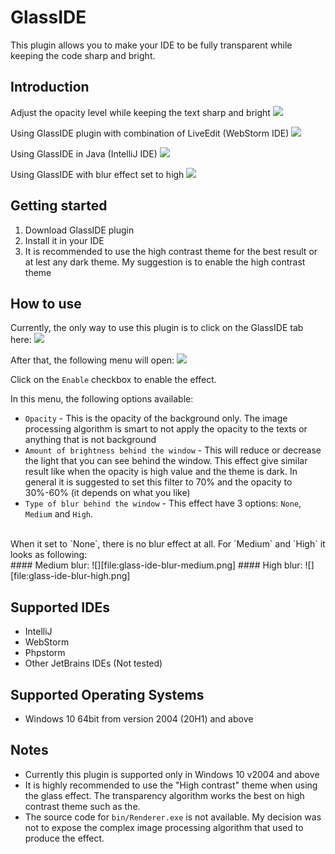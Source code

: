 # GlassIDE
This plugin allows you to make your IDE to be fully transparent while keeping the code sharp
and bright.

## Introduction
Adjust the opacity level while keeping the text sharp and bright
![][file:glass-ide-change-opacity.gif]

Using GlassIDE plugin with combination of LiveEdit (WebStorm IDE)
![][file:live-edit-with-glass-ide.gif]

Using GlassIDE in Java (IntelliJ IDE)
![][file:glass-ide-java-preview-1.png]

Using GlassIDE with blur effect set to high
![][file:glass-ide-java-high-blur-preview.png]

## Getting started

1. Download GlassIDE plugin
2. Install it in your IDE
3. It is recommended to use the high contrast theme for the best result or at lest any dark theme.
My suggestion is to enable the high contrast theme

## How to use
Currently, the only way to use this plugin is to click on the GlassIDE tab here: 
![][file:glass-ide-menu.png]

After that, the following menu will open:
![][file:glass-ide-menu-panel.png]

Click on the `Enable` checkbox to enable the effect.

In this menu, the following options available:

* `Opacity` - This is the opacity of the background only. The image processing algorithm is smart to not apply the opacity to the texts or anything that is not background
* `Amount of brightness behind the window` - This will reduce or decrease the light that you can see behind the window. This effect give similar result like when the opacity is high value and the theme is dark. In general it is suggested to set this filter to 70% and the opacity to 30%-60% (it depends on what you like)
* `Type of blur behind the window` - This effect have 3 options: `None`, `Medium` and `High`.
<br>
When it set to `None`, there is no blur effect at all. For `Medium` and `High` it looks as following:
<br>
#### Medium blur:
![][file:glass-ide-blur-medium.png]
#### High blur:
![][file:glass-ide-blur-high.png]

## Supported IDEs
* IntelliJ
* WebStorm
* Phpstorm
* Other JetBrains IDEs (Not tested)

## Supported Operating Systems
* Windows 10 64bit from version 2004 (20H1) and above

## Notes
* Currently this plugin is supported only in Windows 10 v2004 and above
* It is highly recommended to use the "High contrast" theme when using the glass effect. The transparency algorithm works the best on high contrast theme such as the.
* The source code for `bin/Renderer.exe` is not available. My decision was not to expose the complex image processing algorithm that used to produce the effect.



[file:glass-ide-change-opacity.gif]: .github/readme/glass-ide-change-opacity.gif
[file:live-edit-with-glass-ide.gif]: .github/readme/live-edit-with-glass-ide.gif
[file:glass-ide-java-preview-1.png]: .github/readme/glass-ide-java-preview-1.png
[file:glass-ide-java-high-blur-preview.png]: .github/readme/glass-ide-java-high-blur-preview.png
[file:glass-ide-menu.png]: .github/readme/glass-ide-menu.png
[file:glass-ide-menu-panel.png]: .github/readme/glass-ide-menu-panel.png
[file:glass-ide-blur-medium.png]: .github/readme/glass-ide-blur-medium.png
[file:glass-ide-blur-high.png]: .github/readme/glass-ide-blur-high.png